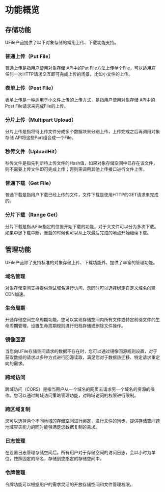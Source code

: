 

# 功能概览

## 存储功能

UFile产品提供了以下对象存储的常用上传、下载功能支持。

### 普通上传（Put File）

普通上传是指用户使用对象存储 API中的Put
File方法上传单个File，可以适用在任何一次HTTP请求交互即可完成上传的场景，比如小文件的上传。

### 表单上传（Post File）

表单上传是一种适用于小文件上传的上传方式，是指用户使用对象存储 API中的Post File请求来完成File的上传。

### 分片上传（Multipart Upload）

分片上传是指将待上传文件分成多个数据块来分别上传，上传完成之后再调用对象存储 API将这些Part组合成一个File。

### 秒传文件（UploadHit）

秒传文件是指先判断待上传文件的Hash值，如果对象存储空间中已存在该文件，则不需要上传文件即可完成上传；否则需调用其他上传接口进行文件上传。

### 普通下载（Get File）

普通下载是指用户下载已经上传的文件，文件下载是使用HTTP的GET请求来完成的。

### 分片下载（Range Get）

分片下载是指从File指定的位置开始下载的功能，对于大文件可以分为多次下载。如果中途下载中断，重启的时候也可以从上次最后完成的地点开始继续下载。

## 管理功能

UFile产品除了支持标准的对象存储上传、下载功能外，提供了丰富的管理功能。

### 域名管理

对象存储空间支持提供测试域名进行访问，您同时可以选择绑定自定义域名创建CDN加速。

### 生命周期

开通存储空间生命周期功能，您可以实现存储空间内所有文件或特定前缀文件的生命周期管理，设置生命周期规则进行归档存储或删除文件操作。

### 镜像回源

当您向UFile存储空间请求的数据不存在时，您可以通过镜像回源规则设置，对于获取数据的请求以多种方式进行回源读取，满足您对于数据热迁移、特定请求重定向的需求。

### 跨域访问

跨域访问（CORS）是指当用户从一个域名的网页去请求另一个域名的资源的操作。您可以通过跨域访问策略管理功能，对跨域访问的权限进行限制。

### 跨区域复制

您可以选择两个不同地域的存储空间进行绑定，进行文件的同步。提供存储空间跨地域容灾能力的同时能够满足您数据复制的需求。

### 日志管理

在设置日志管理存储空间后，所有用户对于存储空间的访问日志，会以小时为单位，按照固定的命名，存储到您指定的存储空间中。

### 令牌管理

令牌功能可以根据用户的需求灵活的开放存储空间和文件管理权限。

